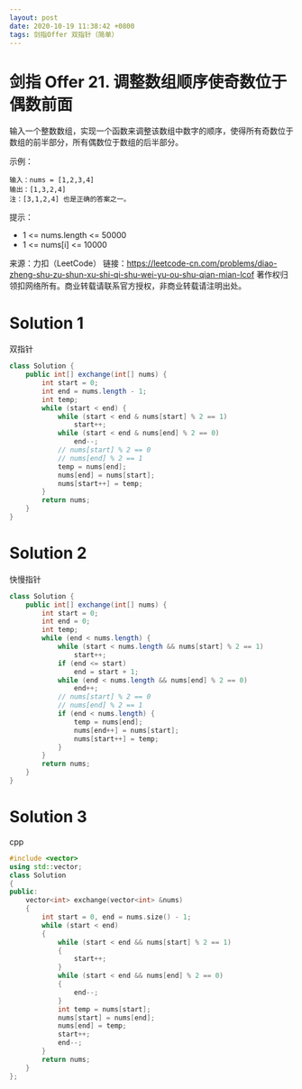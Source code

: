 ```yaml
---
layout: post
date: 2020-10-19 11:38:42 +0800
tags: 剑指Offer 双指针（简单）
---
```


# 剑指 Offer 21. 调整数组顺序使奇数位于偶数前面

输入一个整数数组，实现一个函数来调整该数组中数字的顺序，使得所有奇数位于数组的前半部分，所有偶数位于数组的后半部分。

示例：
```
输入：nums = [1,2,3,4]
输出：[1,3,2,4] 
注：[3,1,2,4] 也是正确的答案之一。
```

提示：
+ 1 <= nums.length <= 50000
+ 1 <= nums[i] <= 10000

来源：力扣（LeetCode）
链接：https://leetcode-cn.com/problems/diao-zheng-shu-zu-shun-xu-shi-qi-shu-wei-yu-ou-shu-qian-mian-lcof
著作权归领扣网络所有。商业转载请联系官方授权，非商业转载请注明出处。

# Solution 1
双指针  
``` java
class Solution {
    public int[] exchange(int[] nums) {
        int start = 0;
        int end = nums.length - 1;
        int temp;
        while (start < end) {
            while (start < end & nums[start] % 2 == 1)
                start++;
            while (start < end & nums[end] % 2 == 0)
                end--;
            // nums[start] % 2 == 0
            // nums[end] % 2 == 1
            temp = nums[end];
            nums[end] = nums[start];
            nums[start++] = temp;
        }
        return nums;
    }
}
```

# Solution 2
快慢指针  
``` java
class Solution {
    public int[] exchange(int[] nums) {
        int start = 0;
        int end = 0;
        int temp;
        while (end < nums.length) {
            while (start < nums.length && nums[start] % 2 == 1)
                start++;
            if (end <= start)
                end = start + 1;
            while (end < nums.length && nums[end] % 2 == 0)
                end++;
            // nums[start] % 2 == 0
            // nums[end] % 2 == 1
            if (end < nums.length) {
                temp = nums[end];
                nums[end++] = nums[start];
                nums[start++] = temp;
            }
        }
        return nums;
    }
}
```

# Solution 3
cpp  
``` cpp
#include <vector>
using std::vector;
class Solution
{
public:
    vector<int> exchange(vector<int> &nums)
    {
        int start = 0, end = nums.size() - 1;
        while (start < end)
        {
            while (start < end && nums[start] % 2 == 1)
            {
                start++;
            }
            while (start < end && nums[end] % 2 == 0)
            {
                end--;
            }
            int temp = nums[start];
            nums[start] = nums[end];
            nums[end] = temp;
            start++;
            end--;
        }
        return nums;
    }
};
```